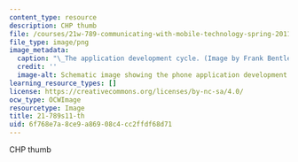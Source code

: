 ```yaml
---
content_type: resource
description: CHP thumb
file: /courses/21w-789-communicating-with-mobile-technology-spring-2011/6f768e7a8ce9a86908c4cc2ffdf68d71_21w-789s11-th.png
file_type: image/png
image_metadata:
  caption: "\_The application development cycle. (Image by Frank Bentley.)"
  credit: ''
  image-alt: Schematic image showing the phone application development cycle.
learning_resource_types: []
license: https://creativecommons.org/licenses/by-nc-sa/4.0/
ocw_type: OCWImage
resourcetype: Image
title: 21-789s11-th
uid: 6f768e7a-8ce9-a869-08c4-cc2ffdf68d71
---
```

CHP thumb